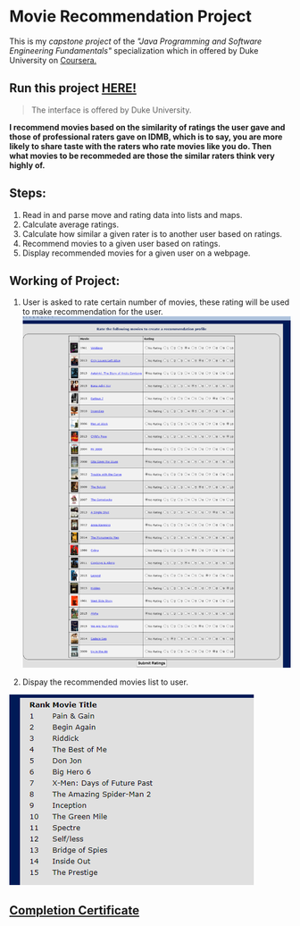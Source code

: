 # **Movie Recommendation Project**

This is my *capstone project* of the *"Java Programming and Software Engineering Fundamentals"* specialization which in offered by Duke University on [Coursera.](https://www.coursera.org/learn/java-programming-recommender)

## Run this project [HERE!](https://www.dukelearntoprogram.com//capstone/recommender.php?id=xqsLtSbzOkCgjA)
> The interface is offered by Duke University.


<b>I recommend movies based on the similarity of ratings the user gave and those of professional raters gave on IDMB, which is to say, you are more likely to share taste with the raters who rate movies like you do. Then what movies to be recommeded are those the similar raters think very highly of.</b>

## Steps:
1. Read in and parse move and rating data into lists and maps.
2. Calculate average ratings.
3. Calculate how similar a given rater is to another user based on ratings.
4. Recommend movies to a given user based on ratings.
5. Display recommended movies for a given user on a webpage.

## Working of Project:
1. User is asked to rate certain number of movies, these rating will be used to make recommendation for the user.
![Rate the movies](/img/Home%20Page.png)

2. Dispay the recommended movies list to user.

![Recommended movie list for user](/img/Recommendadtion.png)


## [Completion Certificate](https://www.coursera.org/account/accomplishments/certificate/EM3NHLPD6CPE)
